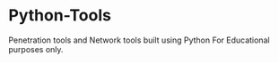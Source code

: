 # Python-Tools
Penetration tools and Network tools built using Python
For Educational purposes only.
